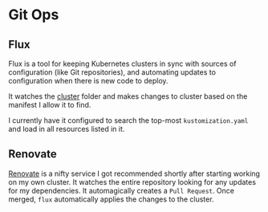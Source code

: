 # Git Ops

## Flux
Flux is a tool for keeping Kubernetes clusters in sync with sources of configuration (like Git repositories), and automating updates to configuration when there is new code to deploy.

It watches the [cluster](https://github.com/Kashalls/home-cluster/tree/main/kubernetes) folder and makes changes to cluster based on the manifest I allow it to find.

I currently have it configured to search the top-most `kustomization.yaml` and load in all resources listed in it.

## Renovate

[Renovate](https://github.com/renovatebot/renovate) is a nifty service I got recommended shortly after starting working on my own cluster. It watches the entire repository looking for any updates for my dependencies. It automagically creates a `Pull Request`. Once merged, `flux` automatically applies the changes to the cluster.
